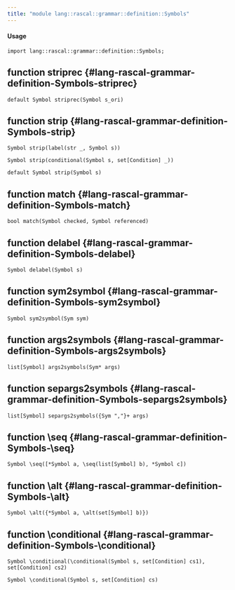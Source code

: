 ```yaml
---
title: "module lang::rascal::grammar::definition::Symbols"
---
```


#### Usage

`import lang::rascal::grammar::definition::Symbols;`


## function striprec {#lang-rascal-grammar-definition-Symbols-striprec}

```rascal
default Symbol striprec(Symbol s_ori)

```

## function strip {#lang-rascal-grammar-definition-Symbols-strip}

```rascal
Symbol strip(label(str _, Symbol s))

Symbol strip(conditional(Symbol s, set[Condition] _))

default Symbol strip(Symbol s)

```

## function match {#lang-rascal-grammar-definition-Symbols-match}

```rascal
bool match(Symbol checked, Symbol referenced)

```

## function delabel {#lang-rascal-grammar-definition-Symbols-delabel}

```rascal
Symbol delabel(Symbol s)

```

## function sym2symbol {#lang-rascal-grammar-definition-Symbols-sym2symbol}

```rascal
Symbol sym2symbol(Sym sym)

```

## function args2symbols {#lang-rascal-grammar-definition-Symbols-args2symbols}

```rascal
list[Symbol] args2symbols(Sym* args)

```

## function separgs2symbols {#lang-rascal-grammar-definition-Symbols-separgs2symbols}

```rascal
list[Symbol] separgs2symbols({Sym ","}+ args)

```

## function \seq {#lang-rascal-grammar-definition-Symbols-\seq}

```rascal
Symbol \seq([*Symbol a, \seq(list[Symbol] b), *Symbol c])

```

## function \alt {#lang-rascal-grammar-definition-Symbols-\alt}

```rascal
Symbol \alt({*Symbol a, \alt(set[Symbol] b)})

```

## function \conditional {#lang-rascal-grammar-definition-Symbols-\conditional}

```rascal
Symbol \conditional(\conditional(Symbol s, set[Condition] cs1), set[Condition] cs2)

Symbol \conditional(Symbol s, set[Condition] cs)

```

